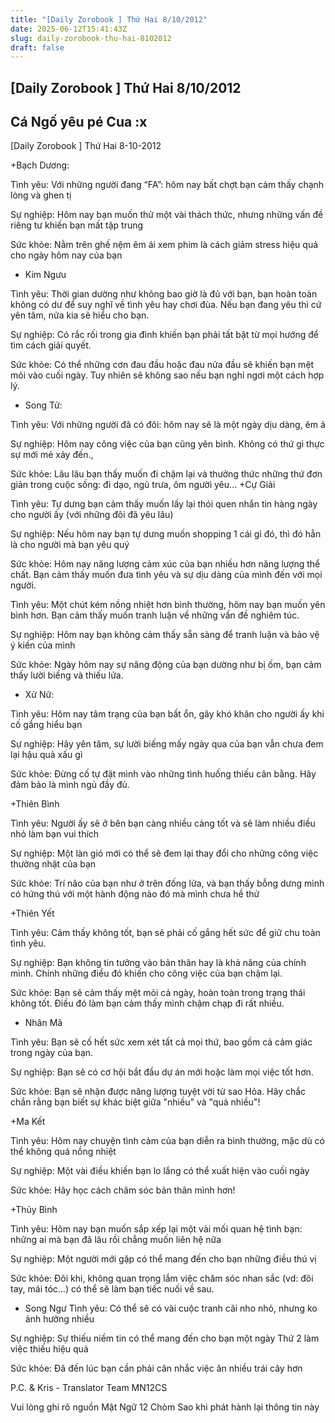 ```yaml
---
title: "[Daily Zorobook ] Thứ Hai 8/10/2012"
date: 2025-06-12T15:41:43Z
slug: daily-zorobook-thu-hai-8102012
draft: false
---
```


## [Daily Zorobook ] Thứ Hai 8/10/2012

## Cá Ngố yêu pé Cua :x

[Daily Zorobook ]
Thứ Hai 8-10-2012
 


+Bạch Dương:

Tình yêu: Với những người đang “FA”: hôm nay bất chợt bạn cảm thấy chạnh lòng và ghen tị 

Sự nghiệp: Hôm nay bạn muốn thử một vài thách thức, nhưng những vấn đề riêng tư khiến bạn mất tập trung

Sức khỏe: Nằm trên ghế nệm êm ái xem phim là cách giảm stress hiệu quả cho ngày hôm nay của bạn

+ Kim Ngưu

Tình yêu: Thời gian dường như không bao giờ là đủ với bạn, bạn hoàn toàn không có dư để suy nghĩ về tình yêu hay chơi đùa. Nếu bạn đang yêu thì cứ yên tâm, nửa kia sẽ hiểu cho bạn.

Sự nghiệp: Có rắc rối trong gia đình khiến bạn phải tất bật từ mọi hướng để tìm cách giải quyết.

Sức khỏe: Có thể những cơn đau đầu hoặc đau nửa đầu sẽ khiến bạn mệt mỏi vào cuối ngày. Tuy nhiên sẽ không sao nếu bạn nghỉ ngơi một cách hợp lý.

+ Song Tử:

Tình yêu: Với những người đã có đôi: hôm nay sẽ là một ngày dịu dàng, êm ả

Sự nghiệp: Hôm nay công việc của bạn cũng yên bình. Không có thứ gì thực sự mới mẻ xảy đến.,

Sức khỏe: Lâu lâu bạn thấy muốn đi chậm lại và thưởng thức những thứ đơn giản trong cuộc sống: đi dạo, ngủ trưa, ôm người yêu…
+Cự Giải

Tình yêu: Tự dưng bạn cảm thấy muốn lấy lại thói quen nhắn tin hàng ngày cho người ấy (với những đôi đã yêu lâu)

Sự nghiệp: Nếu hôm nay bạn tự dưng muốn shopping 1 cái gì đó, thì đó hẳn là cho người mà bạn yêu quý

Sức khỏe: Hôm nay năng lượng cảm xúc của bạn nhiều hơn năng lượng thể chất. Bạn cảm thấy muốn đưa tình yêu và sự dịu dàng của mình đến với mọi người.

Tình yêu: Một chút kém nồng nhiệt hơn bình thường, hôm nay bạn muốn yên bình hơn. Bạn cảm thấy muốn tranh luận về những vấn đề nghiêm túc.

Sự nghiệp: Hôm nay bạn không cảm thấy sẵn sàng để tranh luận và bảo vệ ý kiến của mình

Sức khỏe: Ngày hôm nay sự năng động của bạn dường như bị ốm, bạn cảm thấy lười biếng và thiếu lửa.

+ Xử Nữ:

Tình yêu: Hôm nay tâm trạng của bạn bất ổn, gây khó khăn cho người ấy khi cố gắng hiểu bạn

Sự nghiệp: Hãy yên tâm, sự lười biếng mấy ngày qua của bạn vẫn chưa đem lại hậu quả xấu gì

Sức khỏe: Đừng cố tự đặt mình vào những tình huống thiếu cân bằng. Hãy đảm bảo là mình ngủ đầy đủ.

+Thiên Bình

Tình yêu: Người ấy sẽ ở bên bạn càng nhiều càng tốt và sẽ làm nhiều điều nhỏ làm bạn vui thích

Sự nghiệp: Một làn gió mới có thể sẽ đem lại thay đổi cho những công việc thường nhật của bạn

Sức khỏe: Trí não của bạn như ở trên đống lửa, và bạn thấy bỗng dưng mình có hứng thú với một hành động nào đó mà mình chưa hề thử

+Thiên Yết

Tình yêu: Cảm thấy không tốt, bạn sẽ phải cố gắng hết sức để giữ chu toàn tình yêu.

Sự nghiệp: Bạn không tin tưởng vào bản thân hay là khả năng của chính mình. Chính những điều đó khiến cho công việc của bạn chậm lại.

Sức khỏe: Bạn sẽ cảm thấy mệt mỏi cả ngày, hoàn toàn trong trạng thái không tốt. Điều đó làm bạn cảm thấy mình chậm chạp đi rất nhiều.

+ Nhân Mã

Tình yêu: Bạn sẽ cố hết sức xem xét tất cả mọi thứ, bao gồm cả cảm giác trong ngày của bạn. 

Sự nghiệp: Bạn sẽ có cơ hội bắt đầu dự án mới hoặc làm mọi việc tốt hơn.

Sức khỏe: Bạn sẽ nhận được năng lượng tuyệt vời từ sao Hỏa. Hãy chắc chắn rằng bạn biết sự khác biệt giữa "nhiều" và "quá nhiều"!

+Ma Kết

Tình yêu: Hôm nay chuyện tình cảm của bạn diễn ra bình thường, mặc dù có thể không quá nồng nhiệt

Sự nghiệp: Một vài điều khiến bạn lo lắng có thể xuất hiện vào cuối ngày

Sức khỏe: Hãy học cách chăm sóc bản thân mình hơn!

+Thủy Bình

Tình yêu: Hôm nay bạn muốn sắp xếp lại một vài mối quan hệ tình bạn: những ai mà bạn đã lâu rồi chẳng muốn liên hệ nữa

Sự nghiệp: Một người mới gặp có thể mang đến cho bạn những điều thú vị

Sức khỏe: Đôi khi, không quan trọng lắm việc chăm sóc nhan sắc (vd: đôi tay, mái tóc…) có thể sẽ làm bạn tiếc nuối về sau.

+ Song Ngư
Tình yêu: Có thể sẽ có vài cuộc tranh cãi nho nhỏ, nhưng ko ảnh hưởng nhiều

Sự nghiệp: Sự thiếu niềm tin có thể mang đến cho bạn một ngày Thứ 2 làm việc thiếu hiệu quả

Sức khỏe: Đã đến lúc bạn cần phải cân nhắc việc ăn nhiều trái cây hơn

P.C. & Kris - Translator Team MN12CS

Vui lòng ghi rõ nguồn Mật Ngữ 12 Chòm Sao khi phát hành lại thông tin này